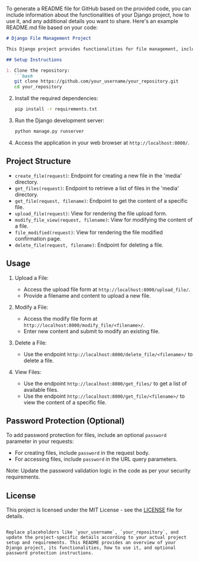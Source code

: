 To generate a README file for GitHub based on the provided code, you can include information about the functionalities of your Django project, how to use it, and any additional details you want to share. Here's an example README.md file based on your code:

```markdown
# Django File Management Project

This Django project provides functionalities for file management, including creating, modifying, deleting, and retrieving files.

## Setup Instructions

1. Clone the repository:
   ```bash
   git clone https://github.com/your_username/your_repository.git
   cd your_repository
   ```

2. Install the required dependencies:
   ```bash
   pip install -r requirements.txt
   ```

3. Run the Django development server:
   ```bash
   python manage.py runserver
   ```

4. Access the application in your web browser at `http://localhost:8000/`.

## Project Structure

- `create_file(request)`: Endpoint for creating a new file in the 'media' directory.
- `get_files(request)`: Endpoint to retrieve a list of files in the 'media' directory.
- `get_file(request, filename)`: Endpoint to get the content of a specific file.
- `upload_file(request)`: View for rendering the file upload form.
- `modify_file_view(request, filename)`: View for modifying the content of a file.
- `file_modified(request)`: View for rendering the file modified confirmation page.
- `delete_file(request, filename)`: Endpoint for deleting a file.

## Usage

1. Upload a File:
   - Access the upload file form at `http://localhost:8000/upload_file/`.
   - Provide a filename and content to upload a new file.

2. Modify a File:
   - Access the modify file form at `http://localhost:8000/modify_file/<filename>/`.
   - Enter new content and submit to modify an existing file.

3. Delete a File:
   - Use the endpoint `http://localhost:8000/delete_file/<filename>/` to delete a file.

4. View Files:
   - Use the endpoint `http://localhost:8000/get_files/` to get a list of available files.
   - Use the endpoint `http://localhost:8000/get_file/<filename>/` to view the content of a specific file.

## Password Protection (Optional)

To add password protection for files, include an optional `password` parameter in your requests:
- For creating files, include `password` in the request body.
- For accessing files, include `password` in the URL query parameters.

Note: Update the password validation logic in the code as per your security requirements.

## License

This project is licensed under the MIT License - see the [LICENSE](LICENSE) file for details.
```

Replace placeholders like `your_username`, `your_repository`, and update the project-specific details according to your actual project setup and requirements. This README provides an overview of your Django project, its functionalities, how to use it, and optional password protection instructions.

